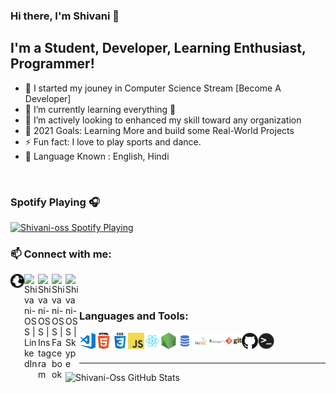 ### Hi there, I'm Shivani 👋

## I'm a Student, Developer, Learning Enthusiast, Programmer!

- 🔭 I started my jouney in Computer Science Stream [Become A Developer]
- 🌱 I’m currently learning everything 🤣
- 👯 I’m actively looking to enhanced my skill toward any organization
- 🥅 2021 Goals: Learning More and build some Real-World Projects
- ⚡ Fun fact: I love to play sports and dance.
- 💬 Language Known : English, Hindi

<br>


### Spotify Playing 🎧

[<img src="https://now-playing-codestackr.vercel.app/api/spotify-playing" alt="Shivani-oss Spotify Playing" width="350" />](https://open.spotify.com/user/swyqyimdc12jajde4vpwd2x1b)




### 📫 Connect with me:

<img align="left" alt="Shivani-OSS" width="22px" src="https://raw.githubusercontent.com/iconic/open-iconic/master/svg/globe.svg" />
<img align="left" alt="Shivani-OSS | LinkedIn" width="22px" src="https://cdn.jsdelivr.net/npm/simple-icons@v3/icons/linkedin.svg" />
<img align="left" alt="Shivani-OSS | Instagram" width="22px" src="https://cdn.jsdelivr.net/npm/simple-icons@v3/icons/instagram.svg" />
<img align="left" alt="Shivani-OSS | Facebook" width="22px" src="https://cdn.jsdelivr.net/npm/simple-icons@v3/icons/facebook.svg" />
<img align="left" alt="Shivani-OSS | Skype" width="22px" src="https://cdn.jsdelivr.net/npm/simple-icons@v3/icons/skype.svg" />

<br />
<br />


### Languages and Tools:

<img align="left" alt="Visual Studio Code" width="26px" src="https://raw.githubusercontent.com/github/explore/80688e429a7d4ef2fca1e82350fe8e3517d3494d/topics/visual-studio-code/visual-studio-code.png" />
<img align="left" alt="HTML5" width="26px" src="https://raw.githubusercontent.com/github/explore/80688e429a7d4ef2fca1e82350fe8e3517d3494d/topics/html/html.png" />
<img align="left" alt="CSS3" width="26px" src="https://raw.githubusercontent.com/github/explore/80688e429a7d4ef2fca1e82350fe8e3517d3494d/topics/css/css.png" />
<img align="left" alt="JavaScript" width="26px" src="https://raw.githubusercontent.com/github/explore/80688e429a7d4ef2fca1e82350fe8e3517d3494d/topics/javascript/javascript.png" />
<img align="left" alt="React" width="26px" src="https://raw.githubusercontent.com/github/explore/80688e429a7d4ef2fca1e82350fe8e3517d3494d/topics/react/react.png" />
<img align="left" alt="Node.js" width="26px" src="https://raw.githubusercontent.com/github/explore/80688e429a7d4ef2fca1e82350fe8e3517d3494d/topics/nodejs/nodejs.png" />
<img align="left" alt="SQL" width="26px" src="https://raw.githubusercontent.com/github/explore/80688e429a7d4ef2fca1e82350fe8e3517d3494d/topics/sql/sql.png" />
<img align="left" alt="MySQL" width="26px" src="https://raw.githubusercontent.com/github/explore/80688e429a7d4ef2fca1e82350fe8e3517d3494d/topics/mysql/mysql.png" />
<img align="left" alt="MongoDB" width="26px" src="https://raw.githubusercontent.com/github/explore/80688e429a7d4ef2fca1e82350fe8e3517d3494d/topics/mongodb/mongodb.png" />
<img align="left" alt="Git" width="26px" src="https://raw.githubusercontent.com/github/explore/80688e429a7d4ef2fca1e82350fe8e3517d3494d/topics/git/git.png" />
<img align="left" alt="GitHub" width="26px" src="https://raw.githubusercontent.com/github/explore/78df643247d429f6cc873026c0622819ad797942/topics/github/github.png" />
<img align="left" alt="Terminal" width="26px" src="https://raw.githubusercontent.com/github/explore/80688e429a7d4ef2fca1e82350fe8e3517d3494d/topics/terminal/terminal.png" />

<br />
<br />

---
<img align="left" alt="Shivani-Oss GitHub Stats" src="https://github-readme-stats.codestackr.vercel.app/api?username=Shivani-oss&show_icons=true&hide_border=true" />


